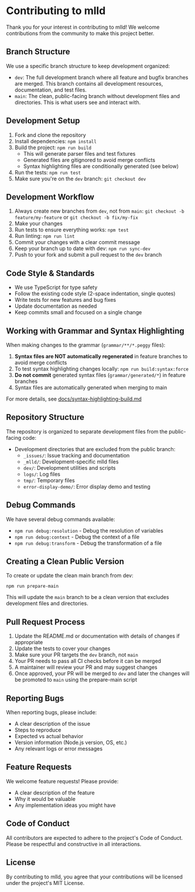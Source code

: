 # Contributing to mlld

Thank you for your interest in contributing to mlld! We welcome contributions from the community to make this project better.

## Branch Structure

We use a specific branch structure to keep development organized:

- `dev`: The full development branch where all feature and bugfix branches are merged. This branch contains all development resources, documentation, and test files.
- `main`: The clean, public-facing branch without development files and directories. This is what users see and interact with.

## Development Setup

1. Fork and clone the repository
2. Install dependencies: `npm install`
3. Build the project: `npm run build`
   - This will generate parser files and test fixtures
   - Generated files are gitignored to avoid merge conflicts
   - Syntax highlighting files are conditionally generated (see below)
4. Run the tests: `npm run test`
5. Make sure you're on the `dev` branch: `git checkout dev`

## Development Workflow

1. Always create new branches from `dev`, not from `main`: `git checkout -b feature/my-feature` or `git checkout -b fix/my-fix`
2. Make your changes
3. Run tests to ensure everything works: `npm test`
4. Run linting: `npm run lint`
5. Commit your changes with a clear commit message
6. Keep your branch up to date with dev: `npm run sync-dev`
7. Push to your fork and submit a pull request to the `dev` branch

## Code Style & Standards

- We use TypeScript for type safety
- Follow the existing code style (2-space indentation, single quotes)
- Write tests for new features and bug fixes
- Update documentation as needed
- Keep commits small and focused on a single change

## Working with Grammar and Syntax Highlighting

When making changes to the grammar (`grammar/**/*.peggy` files):

1. **Syntax files are NOT automatically regenerated** in feature branches to avoid merge conflicts
2. To test syntax highlighting changes locally: `npm run build:syntax:force`
3. **Do not commit** generated syntax files (`grammar/generated/*`) in feature branches
4. Syntax files are automatically generated when merging to main

For more details, see [docs/syntax-highlighting-build.md](docs/syntax-highlighting-build.md)

## Repository Structure

The repository is organized to separate development files from the public-facing code:

- Development directories that are excluded from the public branch:
  - `_issues/`: Issue tracking and documentation
  - `_mlld/`: Development-specific mlld files
  - `dev/`: Development utilities and scripts
  - `logs/`: Log files
  - `tmp/`: Temporary files
  - `error-display-demo/`: Error display demo and testing

## Debug Commands

We have several debug commands available:

- `npm run debug:resolution` - Debug the resolution of variables
- `npm run debug:context` - Debug the context of a file
- `npm run debug:transform` - Debug the transformation of a file

## Creating a Clean Public Version

To create or update the clean main branch from dev:

```
npm run prepare-main
```

This will update the `main` branch to be a clean version that excludes development files and directories.

## Pull Request Process

1. Update the README.md or documentation with details of changes if appropriate
2. Update the tests to cover your changes
3. Make sure your PR targets the `dev` branch, not `main`
4. Your PR needs to pass all CI checks before it can be merged
5. A maintainer will review your PR and may suggest changes
6. Once approved, your PR will be merged to `dev` and later the changes will be promoted to `main` using the prepare-main script

## Reporting Bugs

When reporting bugs, please include:

- A clear description of the issue
- Steps to reproduce
- Expected vs actual behavior
- Version information (Node.js version, OS, etc.)
- Any relevant logs or error messages

## Feature Requests

We welcome feature requests! Please provide:

- A clear description of the feature
- Why it would be valuable
- Any implementation ideas you might have

## Code of Conduct

All contributors are expected to adhere to the project's Code of Conduct. Please be respectful and constructive in all interactions.

## License

By contributing to mlld, you agree that your contributions will be licensed under the project's MIT License.